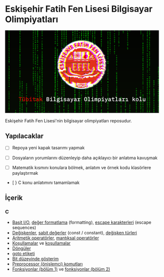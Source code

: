 <meta name="viewport" content="width=device-width, initial-scale=1">
<link rel="stylesheet" type="text/css" media="all" href="markdown.css" />

# Eskişehir Fatih Fen Lisesi Bilgisayar Olimpiyatları

<img src="assets/github-cover-orig-min.png">

Eskişehir Fatih Fen Lisesi'nin bilgisayar olimpiyatları reposudur.

## Yapılacaklar

- [ ] Repoya yeni kapak tasarımı yapmak

- [ ] Dosyaların yorumlarını düzenleyip daha açıklayıcı bir anlatıma kavuşmak

- [ ] Matematik kısmını konulara bölmek, anlatım ve örnek kodu klasörlere paylaştırmak

- [ } C konu anlatımını tamamlamak


## İçerik

### C

- [Basit I/O](/C-practices/basic-io), [değer formatlama](/C-practices/1st-week/basic-io/formatlama.c) (formatting), [escape karakterleri](/C-practices/1st-week/basic-io/more_escapes.c) (escape sequences)
- [Değişkenler](/C-practices/Variables/degiskenler.c), [sabit değerler](/C-practices/1st-week/Variables/sabit_degerler.c) (const / constant), [değişken türleri](/C-practices/1st-week/Variables/degisken_turleri.c)
- [Aritmetik operatörler](/C-practices/Variables/aritmetik_operatorler.c), [mantıksal operatörler](/C-practices/1st-week/conditionals-part1/mantiksal_operatorler.c)
- [Koşullamalar](/C-practices/conditionals-part1) ve [koşullamalar](/C-practices/conditionals-part2)
- [Döngüler](/C-practices/loops)
- [goto etiketi](/C-practices/goto.c)
- [Bit düzeyinde gösterim](/C-practices/binary_numbers.c)
- [Preprocessor (önişlemci) komutları](/C-practices/preprocessors)
- [Fonksiyonlar (bölüm 1)](/C-practices/functions) ve [fonksiyonlar (bölüm 2)](/C-practices/functions-part2) 
